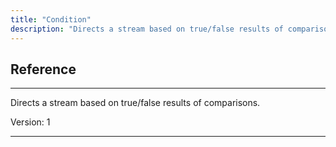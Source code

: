 ```yaml
---
title: "Condition"
description: "Directs a stream based on true/false results of comparisons."
---
```

## Reference
<hr />

Directs a stream based on true/false results of comparisons.



Version: 1

<hr />






